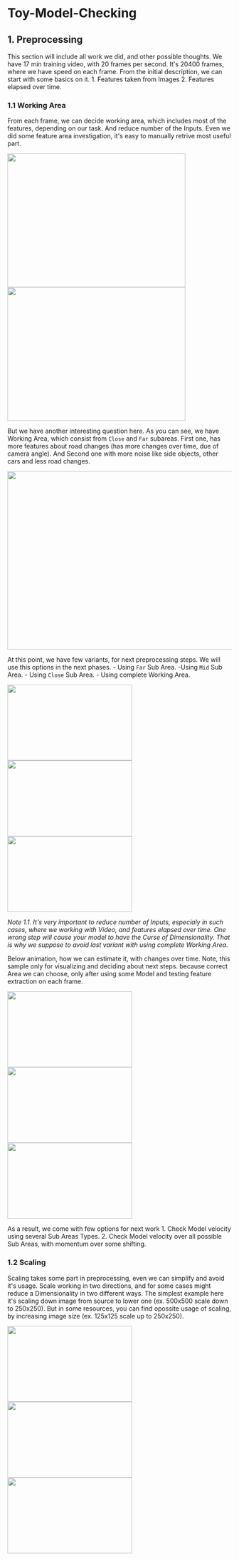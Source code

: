 # Toy-Model-Checking

## 1. Preprocessing

This section will include all work we did, and other possible thoughts. We have 17 min training video, with 20 frames per second. It's 20400 frames, where we have speed on each frame. From the initial description, we can start with some basics on it. 1. Features taken from Images 2. Features elapsed over time. 

### 1.1 Working Area
From each frame, we can decide working area, which includes most of the features, depending on our task. And reduce number of the Inputs. Even we did some feature area investigation, it's easy to manually retrive most useful part.


<img src="https://raw.githubusercontent.com/GensaGames/Toy-Model-Checking/master/files/source-image.jpg" width="400" height="300" /> <img src="https://raw.githubusercontent.com/GensaGames/Toy-Model-Checking/master/files/source-feature-area.png" width="400" height="300" /> 

But we have another interesting question here. As you can see, we have Working Area, which consist from `Close` and `Far` subareas. First one, has more features about road changes (has more changes over time, due of camera angle). And Second one with more noise like side objects, other cars and less road changes. 


<img src="https://raw.githubusercontent.com/GensaGames/Toy-Model-Checking/master/files/car-angle-variants.jpg" width="800" height="400" /> 

At this point, we have few variants, for next preprocessing steps. We will use this options in the next phases. - Using `Far` Sub Area. -Using `Mid` Sub Area. - Using `Close` Sub Area. - Using complete Working Area. 

<img src="https://raw.githubusercontent.com/GensaGames/Toy-Model-Checking/master/files/image-mov-top-0.jpg" width="280" height="170" /> <img src="https://raw.githubusercontent.com/GensaGames/Toy-Model-Checking/master/files/image-mov-mid-0.jpg" width="280" height="170" /> <img src="https://raw.githubusercontent.com/GensaGames/Toy-Model-Checking/master/files/image-mov-bot-0.jpg" width="280" height="170" /> 


*Note 1.1. It's very important to reduce number of Inputs, especialy in such cases, where we working with Video, and features elapsed over time. One wrong step will cause your model to have the Curse of Dimensionality. That is why we suppose to avoid last variant with using complete Working Area.*

Below animation, how we can estimate it, with changes over time. Note, this sample only for visualizing and deciding about next steps. because correct Area we can choose, only after using some Model and testing feature extraction on each frame. 

<img src="https://raw.githubusercontent.com/GensaGames/Toy-Model-Checking/master/files/image-mov-top-0.gif" width="280" height="170" /> <img src="https://raw.githubusercontent.com/GensaGames/Toy-Model-Checking/master/files/image-mov-mid-0.gif" width="280" height="170" /> <img src="https://raw.githubusercontent.com/GensaGames/Toy-Model-Checking/master/files/image-mov-bot-0.gif" width="280" height="170" /> 


As a result, we come with few options for next work 1. Check Model velocity using several Sub Areas Types. 2. Check Model velocity over all possible Sub Areas, with momentum over some shifting.  



### 1.2 Scaling 

Scaling takes some part in preprocessing, even we can simplify and avoid it's usage. Scale working in two directions, and for some cases might reduce a Dimensionality in two different ways. The simplest example here it's scaling down image from source to lower one (ex. 500x500 scale down to 250x250). But in some resources, you can find opossite usage of scaling, by increasing image size (ex. 125x125 scale up to 250x250).

<img src="https://raw.githubusercontent.com/GensaGames/Toy-Model-Checking/master/files/1.2/scale-source-image.jpg" width="280" height="170" /> <img src="https://raw.githubusercontent.com/GensaGames/Toy-Model-Checking/master/files/1.2/scale-image.jpg" width="280" height="170" /> <img src="https://raw.githubusercontent.com/GensaGames/Toy-Model-Checking/master/files/1.2/scale-compressed-image.jpg" width="280" height="170" />
